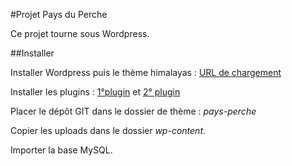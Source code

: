 #Projet Pays du Perche

Ce projet tourne sous Wordpress.

##Installer

Installer Wordpress puis le thème himalayas : [URL de chargement](http://themegrill.com/themes/himalayas/)

Installer les plugins : [1°plugin](https://siteorigin.com/page-builder/) et [2° plugin](https://wordpress.org/plugins/so-widgets-bundle/)

Placer le dépôt GIT dans le dossier de thème : *pays-perche*

Copier les uploads dans le dossier *wp-content*.

Importer la base MySQL.




